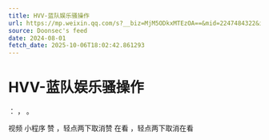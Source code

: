 ```yaml
---
title: HVV-蓝队娱乐骚操作
url: https://mp.weixin.qq.com/s?__biz=MjM5ODkxMTEzOA==&mid=2247484322&idx=1&sn=54d464f8d2cd76f3c8fc12f1426310e2
source: Doonsec's feed
date: 2024-08-01
fetch_date: 2025-10-06T18:02:42.861293
---
```


# HVV-蓝队娱乐骚操作

：
，
。

视频
小程序
赞
，轻点两下取消赞
在看
，轻点两下取消在看